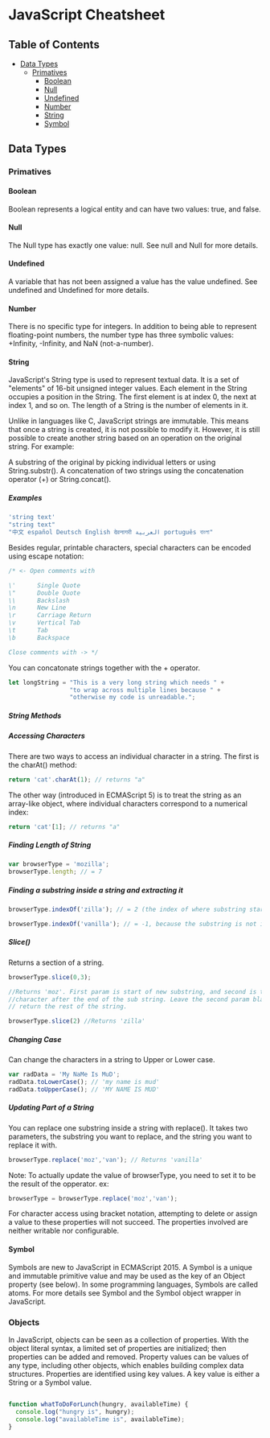 # JavaScript Cheatsheet

## Table of Contents

* [Data Types](#data-types)
  * [Primatives](#primatives)
    * [Boolean](#boolean)
    * [Null](#null)
    * [Undefined](#undefined)
    * [Number](#number)
    * [String](#string)
    * [Symbol](####symbol)

## Data Types

### Primatives

#### Boolean

Boolean represents a logical entity and can have two values: true, and false.

#### Null

The Null type has exactly one value: null. See null and Null for more details.

#### Undefined

A variable that has not been assigned a value has the value undefined. See undefined and Undefined for more details.

#### Number

There is no specific type for integers. In addition to being able to represent floating-point numbers, the number type has three symbolic values: +Infinity, -Infinity, and NaN (not-a-number).

#### String

JavaScript's String type is used to represent textual data. It is a set of "elements" of 16-bit unsigned integer values. Each element in the String occupies a position in the String. The first element is at index 0, the next at index 1, and so on. The length of a String is the number of elements in it.

Unlike in languages like C, JavaScript strings are immutable. This means that once a string is created, it is not possible to modify it. However, it is still possible to create another string based on an operation on the original string. For example:

A substring of the original by picking individual letters or using String.substr().
A concatenation of two strings using the concatenation operator (+) or String.concat().

##### Examples

```javascript
'string text'
"string text"
"中文 español Deutsch English देवनागरी العربية português বাংলা"
```

Besides regular, printable characters, special characters can be encoded using escape notation:

```javascript
/* <- Open comments with

\'      Single Quote
\"      Double Quote
\\      Backslash
\n      New Line
\r      Carriage Return
\v      Vertical Tab
\t      Tab
\b      Backspace

Close comments with -> */
```

You can concatonate strings together with the + operator.
```javascript
let longString = "This is a very long string which needs " +
                 "to wrap across multiple lines because " +
                 "otherwise my code is unreadable.";
```

##### String Methods

##### Accessing Characters

There are two ways to access an individual character in a string. The first is the charAt() method:

```javascript
return 'cat'.charAt(1); // returns "a"
```

The other way (introduced in ECMAScript 5) is to treat the string as an array-like object, where individual characters correspond to a numerical index:

```javascript
return 'cat'[1]; // returns "a"
```

##### Finding Length of String

```javascript
var browserType = 'mozilla';
browserType.length; // = 7
```

##### Finding a substring inside a string and extracting it

```javascript
browserType.indexOf('zilla'); // = 2 (the index of where substring starts)

browserType.indexOf('vanilla'); // = -1, because the substring is not in it.
```
##### Slice()

Returns a section of a string.

```javascript
browserType.slice(0,3);

//Returns 'moz'. First param is start of new substring, and second is the
//character after the end of the sub string. Leave the second param blank to
// return the rest of the string.

browserType.slice(2) //Returns 'zilla'
```

##### Changing Case

Can change the characters in a string to Upper or Lower case.
```javascript
var radData = 'My NaMe Is MuD';
radData.toLowerCase(); // 'my name is mud'
radData.toUpperCase(); // 'MY NAME IS MUD'
```

##### Updating Part of a String

You can replace one substring inside a string with replace(). It takes two parameters, the substring you want to replace, and the string you want to replace it with.

```javascript
browserType.replace('moz','van'); // Returns 'vanilla'
```
Note: To actually update the value of browserType, you need to set it to be the result of the opperator. ex:

```javascript
browserType = browserType.replace('moz','van');
```




For character access using bracket notation, attempting to delete or assign a value to these properties will not succeed. The properties involved are neither writable nor configurable.

#### Symbol

Symbols are new to JavaScript in ECMAScript 2015. A Symbol is a unique and immutable primitive value and may be used as the key of an Object property (see below). In some programming languages, Symbols are called atoms. For more details see Symbol and the Symbol object wrapper in JavaScript.

### Objects

In JavaScript, objects can be seen as a collection of properties. With the object literal syntax, a limited set of properties are initialized; then properties can be added and removed. Property values can be values of any type, including other objects, which enables building complex data structures. Properties are identified using key values. A key value is either a String or a Symbol value.





```javascript

function whatToDoForLunch(hungry, availableTime) {
  console.log("hungry is", hungry);
  console.log("availableTime is", availableTime);
}

```
